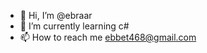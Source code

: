 - 👋 Hi, I’m @ebraar
- 🌱 I’m currently learning c#
- 📫 How to reach me ebbet468@gmail.com

<!---
ebraar/ebraar is a ✨ special ✨ repository because its `README.md` (this file) appears on your GitHub profile.
You can click the Preview link to take a look at your changes.
--->
